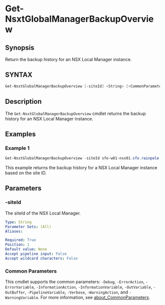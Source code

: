 # Get-NsxtGlobalManagerBackupOverview

## Synopsis

Return the backup history for an NSX Local Manager instance.

## SYNTAX

```powershell
Get-NsxtGlobalManagerBackupOverview [-siteId] <String> [<CommonParameters>]
```

## Description

The `Get-NsxtGlobalManagerBackupOverview` cmdlet returns the backup history for an NSX Local Manager instance.

## Examples

### Example 1

```powershell
Get-NsxtGlobalManagerBackupOverview -siteId sfo-w01-nsx01.sfo.rainpole.io
```

This example returns the backup history for a NSX Local Manager instance based on the site ID.

## Parameters

### -siteId

The siteId of the NSX Local Manager.

```yaml
Type: String
Parameter Sets: (All)
Aliases:

Required: True
Position: 1
Default value: None
Accept pipeline input: False
Accept wildcard characters: False
```

### Common Parameters

This cmdlet supports the common parameters: `-Debug`, `-ErrorAction`, `-ErrorVariable`, `-InformationAction`, `-InformationVariable`, `-OutVariable`, `-OutBuffer`, `-PipelineVariable`, `-Verbose`, `-WarningAction`, and `-WarningVariable`. For more information, see [about_CommonParameters](http://go.microsoft.com/fwlink/?LinkID=113216).
